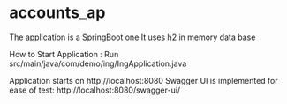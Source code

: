 # accounts_ap

The application is a SpringBoot one
It uses h2 in memory data base

How to Start Application :
Run src/main/java/com/demo/ing/IngApplication.java

Application starts on http://localhost:8080
Swagger UI is implemented for ease of test: http://localhost:8080/swagger-ui/

